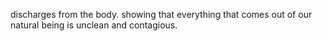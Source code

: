discharges from the body. showing that everything that comes out of our
natural being is unclean and contagious.
